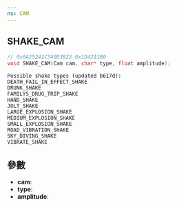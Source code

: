 ```yaml
---
ns: CAM
---
```

## SHAKE_CAM

```c
// 0x6A25241C340D3822 0x1D4211B0
void SHAKE_CAM(Cam cam, char* type, float amplitude);
```

```
Possible shake types (updated b617d):  
DEATH_FAIL_IN_EFFECT_SHAKE  
DRUNK_SHAKE  
FAMILY5_DRUG_TRIP_SHAKE  
HAND_SHAKE  
JOLT_SHAKE  
LARGE_EXPLOSION_SHAKE  
MEDIUM_EXPLOSION_SHAKE  
SMALL_EXPLOSION_SHAKE  
ROAD_VIBRATION_SHAKE  
SKY_DIVING_SHAKE  
VIBRATE_SHAKE  
```

## 參數
* **cam**: 
* **type**: 
* **amplitude**: 

